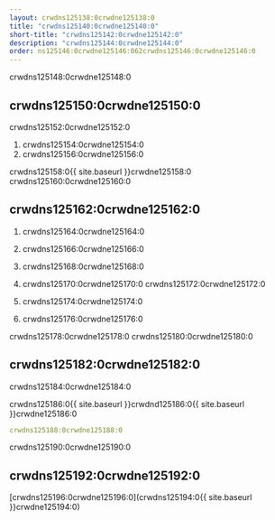 ```yaml
---
layout: crwdns125138:0crwdne125138:0
title: "crwdns125140:0crwdne125140:0"
short-title: "crwdns125142:0crwdne125142:0"
description: "crwdns125144:0crwdne125144:0"
order: ns125146:0crwdne125146:062crwdns125146:0crwdne125146:0
---
```

crwdns125148:0crwdne125148:0

## crwdns125150:0crwdne125150:0

crwdns125152:0crwdne125152:0

1. crwdns125154:0crwdne125154:0
2. crwdns125156:0crwdne125156:0

crwdns125158:0{{ site.baseurl }}crwdne125158:0 crwdns125160:0crwdne125160:0

## crwdns125162:0crwdne125162:0

1. crwdns125164:0crwdne125164:0

2. crwdns125166:0crwdne125166:0

3. crwdns125168:0crwdne125168:0

4. crwdns125170:0crwdne125170:0 crwdns125172:0crwdne125172:0

5. crwdns125174:0crwdne125174:0

6. crwdns125176:0crwdne125176:0

crwdns125178:0crwdne125178:0 crwdns125180:0crwdne125180:0

## crwdns125182:0crwdne125182:0

crwdns125184:0crwdne125184:0

crwdns125186:0{{ site.baseurl }}crwdnd125186:0{{ site.baseurl }}crwdne125186:0

```yaml
crwdns125188:0crwdne125188:0
```

crwdns125190:0crwdne125190:0

## crwdns125192:0crwdne125192:0

[crwdns125196:0crwdne125196:0](crwdns125194:0{{ site.baseurl }}crwdne125194:0)